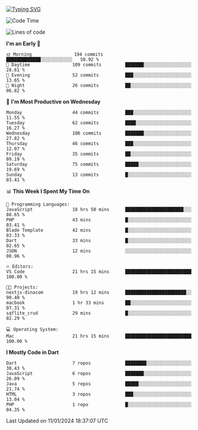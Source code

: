 
<a href="https://git.io/typing-svg"><img src="https://readme-typing-svg.demolab.com?font=Source+Code+Pro&pause=1000&random=false&width=435&lines=Hey+%F0%9F%A5%B6+iam+Yasa+Kafi+Razzan" alt="Typing SVG" /></a>
<!--START_SECTION:waka-->
![Code Time](http://img.shields.io/badge/Code%20Time-149%20hrs%2050%20mins-blue)

![Lines of code](https://img.shields.io/badge/From%20Hello%20World%20I%27ve%20Written-218.0%20thousand%20lines%20of%20code-blue)

**I'm an Early 🐤** 

```text
🌞 Morning                194 commits         █████████████░░░░░░░░░░░░   50.92 % 
🌆 Daytime                109 commits         ███████░░░░░░░░░░░░░░░░░░   28.61 % 
🌃 Evening                52 commits          ███░░░░░░░░░░░░░░░░░░░░░░   13.65 % 
🌙 Night                  26 commits          ██░░░░░░░░░░░░░░░░░░░░░░░   06.82 % 
```
📅 **I'm Most Productive on Wednesday** 

```text
Monday                   44 commits          ███░░░░░░░░░░░░░░░░░░░░░░   11.55 % 
Tuesday                  62 commits          ████░░░░░░░░░░░░░░░░░░░░░   16.27 % 
Wednesday                106 commits         ███████░░░░░░░░░░░░░░░░░░   27.82 % 
Thursday                 46 commits          ███░░░░░░░░░░░░░░░░░░░░░░   12.07 % 
Friday                   35 commits          ██░░░░░░░░░░░░░░░░░░░░░░░   09.19 % 
Saturday                 75 commits          █████░░░░░░░░░░░░░░░░░░░░   19.69 % 
Sunday                   13 commits          █░░░░░░░░░░░░░░░░░░░░░░░░   03.41 % 
```


📊 **This Week I Spent My Time On** 

```text
💬 Programming Languages: 
JavaScript               18 hrs 50 mins      ██████████████████████░░░   88.65 % 
PHP                      43 mins             █░░░░░░░░░░░░░░░░░░░░░░░░   03.41 % 
Blade Template           42 mins             █░░░░░░░░░░░░░░░░░░░░░░░░   03.33 % 
Dart                     33 mins             █░░░░░░░░░░░░░░░░░░░░░░░░   02.65 % 
JSON                     12 mins             ░░░░░░░░░░░░░░░░░░░░░░░░░   00.96 % 

🔥 Editors: 
VS Code                  21 hrs 15 mins      █████████████████████████   100.00 % 

🐱‍💻 Projects: 
nextjs-dinacom           19 hrs 12 mins      ███████████████████████░░   90.40 % 
macbook                  1 hr 33 mins        ██░░░░░░░░░░░░░░░░░░░░░░░   07.31 % 
sqflite_crud             29 mins             █░░░░░░░░░░░░░░░░░░░░░░░░   02.29 % 

💻 Operating System: 
Mac                      21 hrs 15 mins      █████████████████████████   100.00 % 
```

**I Mostly Code in Dart** 

```text
Dart                     7 repos             ████████░░░░░░░░░░░░░░░░░   30.43 % 
JavaScript               6 repos             ███████░░░░░░░░░░░░░░░░░░   26.09 % 
Java                     5 repos             █████░░░░░░░░░░░░░░░░░░░░   21.74 % 
HTML                     3 repos             ███░░░░░░░░░░░░░░░░░░░░░░   13.04 % 
PHP                      1 repo              █░░░░░░░░░░░░░░░░░░░░░░░░   04.35 % 
```




 Last Updated on 11/01/2024 18:37:07 UTC
<!--END_SECTION:waka-->
